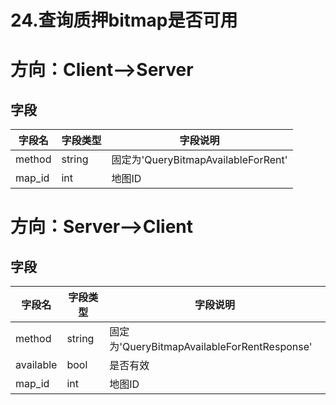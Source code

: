 # 24.查询质押bitmap是否可用

# 方向：Client-->Server

## 字段

| 字段名    | 字段类型   | 字段说明                             |
|--------|--------|----------------------------------|
| method | string | 固定为'QueryBitmapAvailableForRent' |
| map_id | int    | 地图ID                             |

# 方向：Server-->Client

## 字段

| 字段名       | 字段类型   | 字段说明                                     |
|-----------|--------|------------------------------------------|
| method    | string | 固定为'QueryBitmapAvailableForRentResponse' |
| available | bool   | 是否有效                                     |
| map_id    | int    | 地图ID                                     |

